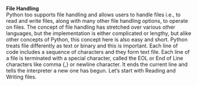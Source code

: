 <strong>File Handling</strong></br>
Python too supports file handling and allows users to handle files i.e., to read and write files, along with many other file handling options, to operate on files. The concept of file handling has stretched over various other languages, but the implementation is either complicated or lengthy, but alike other concepts of Python, this concept here is also easy and short. Python treats file differently as text or binary and this is important. Each line of code includes a sequence of characters and they form text file. Each line of a file is terminated with a special character, called the EOL or End of Line characters like comma {,} or newline character. It ends the current line and tells the interpreter a new one has begun. Let’s start with Reading and Writing files.
